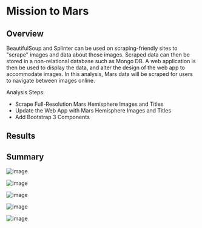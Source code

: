 # Mission to Mars

## Overview

BeautifulSoup and Splinter can be used on scraping-friendly sites to "scrape" images and data about those images. Scraped data can then be stored in a non-relational database such as Mongo DB. A web application is then be used to display the data, and alter the design of the web app to accommodate images. In this analysis, Mars data will be scraped for users to navigate between images online.

Analysis Steps:
- Scrape Full-Resolution Mars Hemisphere Images and Titles
- Update the Web App with Mars Hemisphere Images and Titles
- Add Bootstrap 3 Components

## Results

## Summary

![image](https://user-images.githubusercontent.com/67409852/145174812-c880db60-4f43-42d1-87c9-8a976c70a85f.png)

![image](https://user-images.githubusercontent.com/67409852/145175714-3cf7725e-e65f-4b10-bc7a-cbdc8814cf2b.png)

![image](https://user-images.githubusercontent.com/67409852/145175542-27f3bbf0-1461-4549-be7c-3d704d9585a1.png)

![image](https://user-images.githubusercontent.com/67409852/145175151-84667909-1be1-4eff-9b8d-fc98296ba7de.png)

![image](https://user-images.githubusercontent.com/67409852/145175333-29549d2e-f007-4b21-a984-cf8db0ce90bf.png)
